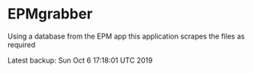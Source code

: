 # EPMgrabber
Using a database from the EPM app this application scrapes the files as required


Latest backup: Sun Oct 6 17:18:01 UTC 2019
